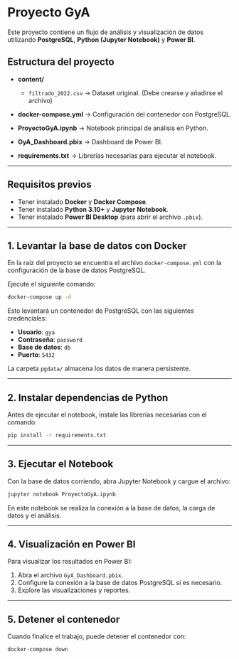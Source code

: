 # Proyecto GyA

Este proyecto contiene un flujo de análisis y visualización de datos utilizando **PostgreSQL**, **Python (Jupyter Notebook)** y **Power BI**.

## Estructura del proyecto

* **content/**

  * `filtrado_2022.csv` → Dataset original. (Debe crearse y añadirse el archivo)
* **docker-compose.yml** → Configuración del contenedor con PostgreSQL.
* **ProyectoGyA.ipynb** → Notebook principal de análisis en Python.
* **GyA_Dashboard.pbix** → Dashboard de Power BI.
* **requirements.txt** → Librerías necesarias para ejecutar el notebook.

---

## Requisitos previos

* Tener instalado **Docker** y **Docker Compose**.
* Tener instalado **Python 3.10+** y **Jupyter Notebook**.
* Tener instalado **Power BI Desktop** (para abrir el archivo `.pbix`).

---

## 1. Levantar la base de datos con Docker

En la raíz del proyecto se encuentra el archivo `docker-compose.yml` con la configuración de la base de datos PostgreSQL.

Ejecute el siguiente comando:

```bash
docker-compose up -d
```

Esto levantará un contenedor de PostgreSQL con las siguientes credenciales:

* **Usuario**: `gya`
* **Contraseña**: `password`
* **Base de datos**: `db`
* **Puerto**: `5432`

La carpeta `pgdata/` almacena los datos de manera persistente.

---

## 2. Instalar dependencias de Python

Antes de ejecutar el notebook, instale las librerías necesarias con el comando:

```bash
pip install -r requirements.txt
```

---

## 3. Ejecutar el Notebook

Con la base de datos corriendo, abra Jupyter Notebook y cargue el archivo:

```bash
jupyter notebook ProyectoGyA.ipynb
```

En este notebook se realiza la conexión a la base de datos, la carga de datos y el análisis.

---

## 4. Visualización en Power BI

Para visualizar los resultados en Power BI:

1. Abra el archivo `GyA_Dashboard.pbix`.
2. Configure la conexión a la base de datos PostgreSQL si es necesario.
3. Explore las visualizaciones y reportes.

---

## 5. Detener el contenedor

Cuando finalice el trabajo, puede detener el contenedor con:

```bash
docker-compose down
```
